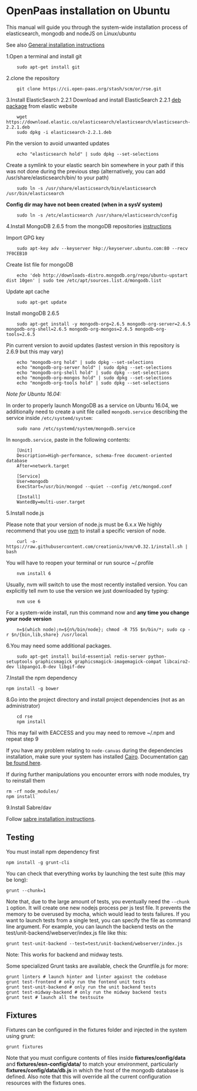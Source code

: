# OpenPaas installation on Ubuntu

This manual will guide you through the system-wide installation process of elasticsearch, mongodb and nodeJS on Linux/ubuntu

See also [General installation instructions](https://ci.open-paas.org/stash/projects/OR/repos/rse/browse/README.md)

1.Open a terminal and install git

        sudo apt-get install git

2.clone the repository

        git clone https://ci.open-paas.org/stash/scm/or/rse.git

3.Install ElasticSearch 2.2.1
 Download and install ElasticSearch 2.2.1 [deb package](https://www.elastic.co/downloads/past-releases/elasticsearch-2-2-1) from elastic website

        wget https://download.elastic.co/elasticsearch/elasticsearch/elasticsearch-2.2.1.deb
        sudo dpkg -i elasticsearch-2.2.1.deb

 Pin the version to avoid unwanted updates

        echo "elasticsearch hold" | sudo dpkg --set-selections

 Create a symlink to your elastic search bin somewhere in your path if this was not done during the previous step (alternatively, you can add /usr/share/elasticsearch/bin/ to your path)

        sudo ln -s /usr/share/elasticsearch/bin/elasticsearch /usr/bin/elasticsearch

 **Config dir may have not been created (when in a sysV system)**

        sudo ln -s /etc/elasticsearch /usr/share/elasticsearch/config

4.Install MongoDB 2.6.5 from the mongoDB repositories [instructions](http://docs.mongodb.org/v2.6/tutorial/install-mongodb-on-ubuntu/)

  Import GPG key

        sudo apt-key adv --keyserver hkp://keyserver.ubuntu.com:80 --recv 7F0CEB10

  Create list file for mongoDB

        echo 'deb http://downloads-distro.mongodb.org/repo/ubuntu-upstart dist 10gen' | sudo tee /etc/apt/sources.list.d/mongodb.list

  Update apt cache

        sudo apt-get update

  Install mongoDB 2.6.5

        sudo apt-get install -y mongodb-org=2.6.5 mongodb-org-server=2.6.5 mongodb-org-shell=2.6.5 mongodb-org-mongos=2.6.5 mongodb-org-tools=2.6.5

  Pin current version to avoid updates (lastest version in this repository is 2.6.9 but this may vary)

        echo "mongodb-org hold" | sudo dpkg --set-selections
        echo "mongodb-org-server hold" | sudo dpkg --set-selections
        echo "mongodb-org-shell hold" | sudo dpkg --set-selections
        echo "mongodb-org-mongos hold" | sudo dpkg --set-selections
        echo "mongodb-org-tools hold" | sudo dpkg --set-selections

  _Note for Ubuntu 16.04:_

  In order to properly launch MongoDB as a service on Ubuntu 16.04, we additionally need to create a unit file called `mongodb.service` describing the service inside `/etc/systemd/system`:

        sudo nano /etc/systemd/system/mongodb.service

  In `mongodb.service`, paste in the following contents:

        [Unit]
        Description=High-performance, schema-free document-oriented database
        After=network.target

        [Service]
        User=mongodb
        ExecStart=/usr/bin/mongod --quiet --config /etc/mongod.conf

        [Install]
        WantedBy=multi-user.target

5.Install node.js

Please note that your version of node.js must be 6.x.x
We highly recommend that you use [nvm](https://github.com/creationix/nvm) to install a specific version of node.

        curl -o- https://raw.githubusercontent.com/creationix/nvm/v0.32.1/install.sh | bash

 You will have to reopen your terminal or run source ~/.profile

        nvm install 6

 Usually, nvm will switch to use the most recently installed version. You can explicitly tell nvm to use the version we just downloaded by typing:

        nvm use 6

 For a system-wide install, run this command now and **any time you change your node version**

        n=$(which node);n=${n%/bin/node}; chmod -R 755 $n/bin/*; sudo cp -r $n/{bin,lib,share} /usr/local

6.You may need some additional packages.

        sudo apt-get install build-essential redis-server python-setuptools graphicsmagick graphicsmagick-imagemagick-compat libcairo2-dev libpango1.0-dev libgif-dev

7.Install the npm dependency

    npm install -g bower
   
8.Go into the project directory and install project dependencies (not as an administrator)

        cd rse
        npm install

 This may fail with EACCESS and you may need to remove ~/.npm and repeat step 9

If you have any problem relating to `node-canvas` during the dependencies installation,
make sure your system has installed [Cairo](http://cairographics.org/). Documentation [can be found here](https://github.com/Automattic/node-canvas).

If during further manipulations you encounter errors with node modules, try to reinstall them

    rm -rf node_modules/
    npm install

9.Install Sabre/dav

Follow [sabre installation instructions](https://ci.open-paas.org/stash/projects/OR/repos/esn-sabre/browse/README.md).

## Testing

You must install npm dependency first

    npm install -g grunt-cli

You can check that everything works by launching the test suite (this may be long):

    grunt --chunk=1

Note that, due to the large amount of tests, you eventually need the `--chunk 1` option. It will create one new nodejs process per js test file. It prevents the memory to be overused by mocha, which would lead to tests failures.
If you want to launch tests from a single test, you can specify the file as command line argument.
For example, you can launch the backend tests on the test/unit-backend/webserver/index.js file like this:

    grunt test-unit-backend --test=test/unit-backend/webserver/index.js

Note: This works for backend and midway tests.

Some specialized Grunt tasks are available, check the Gruntfile.js for more:

    grunt linters # launch hinter and linter against the codebase
    grunt test-frontend # only run the fontend unit tests
    grunt test-unit-backend # only run the unit backend tests
    grunt test-midway-backend # only run the midway backend tests
    grunt test # launch all the testsuite

## Fixtures

Fixtures can be configured in the fixtures folder and injected in the system using grunt:

    grunt fixtures

Note that you must configure contents of files inside **fixtures/config/data** and **fixtures/esn-config/data/** to match your environment, particularly **fixtures/config/data/db.js** in which the host of the mongodb database is defined. Also note that this will override all the current configuration resources with the fixtures ones.
